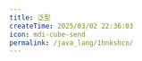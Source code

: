 ```yaml
---
title: 泛型
createTime: 2025/03/02 22:36:03
icon: mdi-cube-send
permalink: /java_lang/1hnkshcn/
---
```

